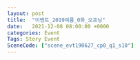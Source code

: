 ```yaml
---
layout: post
title:  "이벤트_2019여름_0화_오프닝"
date:   2021-12-08 08:00:00 +0000
categories: Event
Tags: Story Event
SceneCode: ["scene_evt190627_cp0_q1_s10"]
---
```

